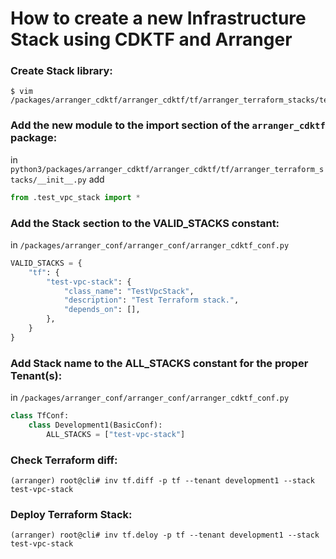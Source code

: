 # How to create a new Infrastructure Stack using CDKTF and Arranger

### Create Stack library:

```shell
$ vim /packages/arranger_cdktf/arranger_cdktf/tf/arranger_terraform_stacks/test_vpc_stack.py
```   

### Add the new module to the import section of the `arranger_cdktf` package:

in `python3/packages/arranger_cdktf/arranger_cdktf/tf/arranger_terraform_stacks/__init__.py` add

```python
from .test_vpc_stack import *
```

### Add the Stack section to the VALID_STACKS constant:

in `/packages/arranger_conf/arranger_conf/arranger_cdktf_conf.py`

```python
VALID_STACKS = {
    "tf": {
        "test-vpc-stack": {
            "class_name": "TestVpcStack",
            "description": "Test Terraform stack.",
            "depends_on": [],
        },
    }
}
```

### Add Stack name to the ALL_STACKS constant for the proper Tenant(s):

in `/packages/arranger_conf/arranger_conf/arranger_cdktf_conf.py`

```python
class TfConf:
    class Development1(BasicConf):
        ALL_STACKS = ["test-vpc-stack"]
```

### Check Terraform diff:

```shell
(arranger) root@cli# inv tf.diff -p tf --tenant development1 --stack test-vpc-stack
```

### Deploy Terraform Stack:

```shell
(arranger) root@cli# inv tf.deloy -p tf --tenant development1 --stack test-vpc-stack
```
